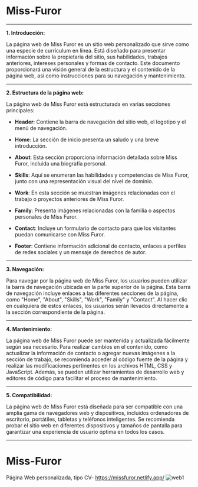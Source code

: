 # Miss-Furor

---

**1. Introducción:**

La página web de Miss Furor es un sitio web personalizado que sirve como una especie de currículum en línea. Está diseñado para presentar información sobre la propietaria del sitio, sus habilidades, trabajos anteriores, intereses personales y formas de contacto. Este documento proporcionará una visión general de la estructura y el contenido de la página web, así como instrucciones para su navegación y mantenimiento.

---

**2. Estructura de la página web:**

La página web de Miss Furor está estructurada en varias secciones principales:

- **Header**: Contiene la barra de navegación del sitio web, el logotipo y el menú de navegación.

- **Home**: La sección de inicio presenta un saludo y una breve introducción.

- **About**: Esta sección proporciona información detallada sobre Miss Furor, incluida una biografía personal.

- **Skills**: Aquí se enumeran las habilidades y competencias de Miss Furor, junto con una representación visual del nivel de dominio.

- **Work**: En esta sección se muestran imágenes relacionadas con el trabajo o proyectos anteriores de Miss Furor.

- **Family**: Presenta imágenes relacionadas con la familia o aspectos personales de Miss Furor.

- **Contact**: Incluye un formulario de contacto para que los visitantes puedan comunicarse con Miss Furor.

- **Footer**: Contiene información adicional de contacto, enlaces a perfiles de redes sociales y un mensaje de derechos de autor.

---

**3. Navegación:**

Para navegar por la página web de Miss Furor, los usuarios pueden utilizar la barra de navegación ubicada en la parte superior de la página. Esta barra de navegación incluye enlaces a las diferentes secciones de la página, como "Home", "About", "Skills", "Work", "Family" y "Contact". Al hacer clic en cualquiera de estos enlaces, los usuarios serán llevados directamente a la sección correspondiente de la página.

---

**4. Mantenimiento:**

La página web de Miss Furor puede ser mantenida y actualizada fácilmente según sea necesario. Para realizar cambios en el contenido, como actualizar la información de contacto o agregar nuevas imágenes a la sección de trabajo, se recomienda acceder al código fuente de la página y realizar las modificaciones pertinentes en los archivos HTML, CSS y JavaScript. Además, se pueden utilizar herramientas de desarrollo web y editores de código para facilitar el proceso de mantenimiento.

---

**5. Compatibilidad:**

La página web de Miss Furor está diseñada para ser compatible con una amplia gama de navegadores web y dispositivos, incluidos ordenadores de escritorio, portátiles, tabletas y teléfonos inteligentes. Se recomienda probar el sitio web en diferentes dispositivos y tamaños de pantalla para garantizar una experiencia de usuario óptima en todos los casos.

---

# Miss-Furor
Página Web personalizada, tipo CV-
https://missfuror.netlify.app/
![web1](https://user-images.githubusercontent.com/104610596/183485891-8ea5e35a-fd54-4795-ab53-2356a7dbf584.jpg)

